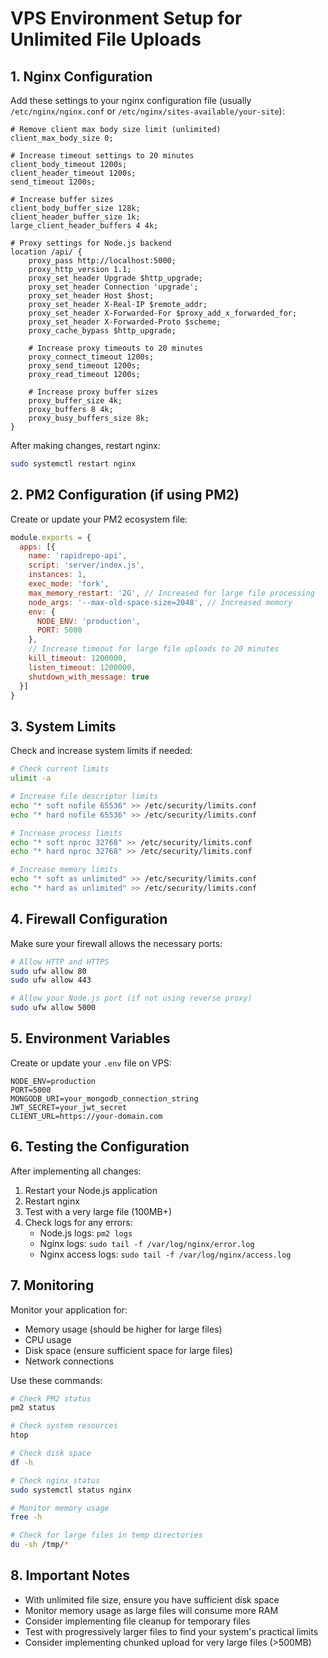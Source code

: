 # VPS Environment Setup for Unlimited File Uploads

## 1. Nginx Configuration
Add these settings to your nginx configuration file (usually `/etc/nginx/nginx.conf` or `/etc/nginx/sites-available/your-site`):

```nginx
# Remove client max body size limit (unlimited)
client_max_body_size 0;

# Increase timeout settings to 20 minutes
client_body_timeout 1200s;
client_header_timeout 1200s;
send_timeout 1200s;

# Increase buffer sizes
client_body_buffer_size 128k;
client_header_buffer_size 1k;
large_client_header_buffers 4 4k;

# Proxy settings for Node.js backend
location /api/ {
    proxy_pass http://localhost:5000;
    proxy_http_version 1.1;
    proxy_set_header Upgrade $http_upgrade;
    proxy_set_header Connection 'upgrade';
    proxy_set_header Host $host;
    proxy_set_header X-Real-IP $remote_addr;
    proxy_set_header X-Forwarded-For $proxy_add_x_forwarded_for;
    proxy_set_header X-Forwarded-Proto $scheme;
    proxy_cache_bypass $http_upgrade;
    
    # Increase proxy timeouts to 20 minutes
    proxy_connect_timeout 1200s;
    proxy_send_timeout 1200s;
    proxy_read_timeout 1200s;
    
    # Increase proxy buffer sizes
    proxy_buffer_size 4k;
    proxy_buffers 8 4k;
    proxy_busy_buffers_size 8k;
}
```

After making changes, restart nginx:
```bash
sudo systemctl restart nginx
```

## 2. PM2 Configuration (if using PM2)
Create or update your PM2 ecosystem file:

```javascript
module.exports = {
  apps: [{
    name: 'rapidrepo-api',
    script: 'server/index.js',
    instances: 1,
    exec_mode: 'fork',
    max_memory_restart: '2G', // Increased for large file processing
    node_args: '--max-old-space-size=2048', // Increased memory
    env: {
      NODE_ENV: 'production',
      PORT: 5000
    },
    // Increase timeout for large file uploads to 20 minutes
    kill_timeout: 1200000,
    listen_timeout: 1200000,
    shutdown_with_message: true
  }]
}
```

## 3. System Limits
Check and increase system limits if needed:

```bash
# Check current limits
ulimit -a

# Increase file descriptor limits
echo "* soft nofile 65536" >> /etc/security/limits.conf
echo "* hard nofile 65536" >> /etc/security/limits.conf

# Increase process limits
echo "* soft nproc 32768" >> /etc/security/limits.conf
echo "* hard nproc 32768" >> /etc/security/limits.conf

# Increase memory limits
echo "* soft as unlimited" >> /etc/security/limits.conf
echo "* hard as unlimited" >> /etc/security/limits.conf
```

## 4. Firewall Configuration
Make sure your firewall allows the necessary ports:

```bash
# Allow HTTP and HTTPS
sudo ufw allow 80
sudo ufw allow 443

# Allow your Node.js port (if not using reverse proxy)
sudo ufw allow 5000
```

## 5. Environment Variables
Create or update your `.env` file on VPS:

```env
NODE_ENV=production
PORT=5000
MONGODB_URI=your_mongodb_connection_string
JWT_SECRET=your_jwt_secret
CLIENT_URL=https://your-domain.com
```

## 6. Testing the Configuration
After implementing all changes:

1. Restart your Node.js application
2. Restart nginx
3. Test with a very large file (100MB+)
4. Check logs for any errors:
   - Node.js logs: `pm2 logs`
   - Nginx logs: `sudo tail -f /var/log/nginx/error.log`
   - Nginx access logs: `sudo tail -f /var/log/nginx/access.log`

## 7. Monitoring
Monitor your application for:
- Memory usage (should be higher for large files)
- CPU usage
- Disk space (ensure sufficient space for large files)
- Network connections

Use these commands:
```bash
# Check PM2 status
pm2 status

# Check system resources
htop

# Check disk space
df -h

# Check nginx status
sudo systemctl status nginx

# Monitor memory usage
free -h

# Check for large files in temp directories
du -sh /tmp/*
```

## 8. Important Notes
- With unlimited file size, ensure you have sufficient disk space
- Monitor memory usage as large files will consume more RAM
- Consider implementing file cleanup for temporary files
- Test with progressively larger files to find your system's practical limits
- Consider implementing chunked upload for very large files (>500MB)
